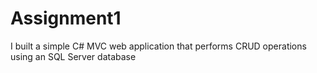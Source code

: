 <h1>Assignment1</h1>
<p>I built a simple C# MVC web application that performs CRUD operations using an SQL Server database</p>